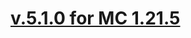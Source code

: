 # [v.5.1.0 for MC 1.21.5](https://github.com/XxRexRaptorxX/Suspicious-Pots/compare/v.5.1.0-dev1...v.5.1.0-dev5)

